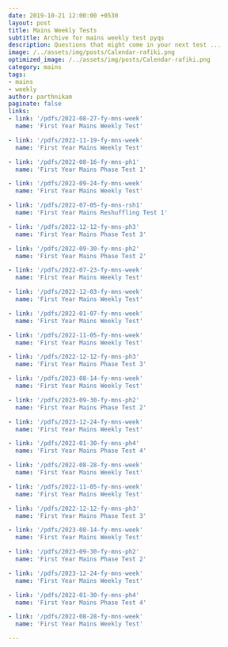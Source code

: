 ```yaml
---
date: 2019-10-21 12:00:00 +0530
layout: post
title: Mains Weekly Tests
subtitle: Archive for mains weekly test pyqs
description: Questions that might come in your next test ... 
image: /../assets/img/posts/Calendar-rafiki.png
optimized_image: /../assets/img/posts/Calendar-rafiki.png
category: mains 
tags: 
- mains
- weekly
author: parthnikam
paginate: false
links: 
- link: '/pdfs/2022-08-27-fy-mns-week'
  name: 'First Year Mains Weekly Test'

- link: '/pdfs/2022-11-19-fy-mns-week'
  name: 'First Year Mains Weekly Test'

- link: '/pdfs/2022-08-16-fy-mns-ph1'
  name: 'First Year Mains Phase Test 1'

- link: '/pdfs/2022-09-24-fy-mns-week'
  name: 'First Year Mains Weekly Test'

- link: '/pdfs/2022-07-05-fy-mns-rsh1'
  name: 'First Year Mains Reshuffling Test 1'

- link: '/pdfs/2022-12-12-fy-mns-ph3'
  name: 'First Year Mains Phase Test 3'

- link: '/pdfs/2022-09-30-fy-mns-ph2'
  name: 'First Year Mains Phase Test 2'

- link: '/pdfs/2022-07-23-fy-mns-week'
  name: 'First Year Mains Weekly Test'

- link: '/pdfs/2022-12-03-fy-mns-week'
  name: 'First Year Mains Weekly Test'

- link: '/pdfs/2022-01-07-fy-mns-week'
  name: 'First Year Mains Weekly Test'

- link: '/pdfs/2022-11-05-fy-mns-week'
  name: 'First Year Mains Weekly Test'

- link: '/pdfs/2022-12-12-fy-mns-ph3'
  name: 'First Year Mains Phase Test 3'

- link: '/pdfs/2023-08-14-fy-mns-week'
  name: 'First Year Mains Weekly Test'

- link: '/pdfs/2023-09-30-fy-mns-ph2'
  name: 'First Year Mains Phase Test 2'

- link: '/pdfs/2023-12-24-fy-mns-week'
  name: 'First Year Mains Weekly Test'

- link: '/pdfs/2022-01-30-fy-mns-ph4'
  name: 'First Year Mains Phase Test 4'

- link: '/pdfs/2022-08-28-fy-mns-week'
  name: 'First Year Mains Weekly Test'

- link: '/pdfs/2022-11-05-fy-mns-week'
  name: 'First Year Mains Weekly Test'

- link: '/pdfs/2022-12-12-fy-mns-ph3'
  name: 'First Year Mains Phase Test 3'

- link: '/pdfs/2023-08-14-fy-mns-week'
  name: 'First Year Mains Weekly Test'

- link: '/pdfs/2023-09-30-fy-mns-ph2'
  name: 'First Year Mains Phase Test 2'

- link: '/pdfs/2023-12-24-fy-mns-week'
  name: 'First Year Mains Weekly Test'

- link: '/pdfs/2022-01-30-fy-mns-ph4'
  name: 'First Year Mains Phase Test 4'

- link: '/pdfs/2022-08-28-fy-mns-week'
  name: 'First Year Mains Weekly Test'

---
```




